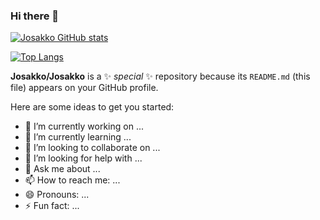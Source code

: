### Hi there 👋

[![Josakko GitHub stats](https://github-readme-stats.vercel.app/api?username=Josakko)](https://github.com/anuraghazra/github-readme-stats)

[![Top Langs](https://github-readme-stats.vercel.app/api/top-langs/?username=Josakko)](https://github.com/anuraghazra/github-readme-stats)


**Josakko/Josakko** is a ✨ _special_ ✨ repository because its `README.md` (this file) appears on your GitHub profile.

Here are some ideas to get you started:

- 🔭 I’m currently working on ...
- 🌱 I’m currently learning ...
- 👯 I’m looking to collaborate on ...
- 🤔 I’m looking for help with ...
- 💬 Ask me about ...
- 📫 How to reach me: ...
- 😄 Pronouns: ...
- ⚡ Fun fact: ...

